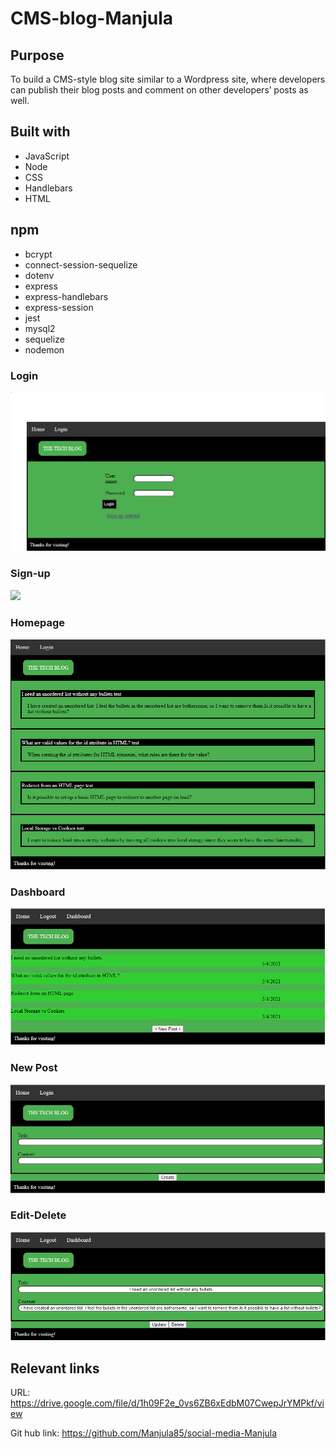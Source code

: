 # CMS-blog-Manjula

## Purpose
To build a CMS-style blog site similar to a Wordpress site, where developers can publish their blog posts and comment on other developers’ posts as well.

## Built with
* JavaScript
* Node
* CSS
* Handlebars
* HTML

## npm 
* bcrypt
* connect-session-sequelize
* dotenv
* express
* express-handlebars
* express-session
* jest
* mysql2
* sequelize
* nodemon

### Login

![](/images/login.png)

### Sign-up

![](/images/sing-up.png)

### Homepage

![](/images/homepage.png)

### Dashboard

![](/images/dashboard.png)

### New Post

![](/images/new-post.png)

### Edit-Delete

![](/images/edit-delete.png)


## Relevant links
URL: https://drive.google.com/file/d/1h09F2e_0vs6ZB6xEdbM07CwepJrYMPkf/view

Git hub link: https://github.com/Manjula85/social-media-Manjula

